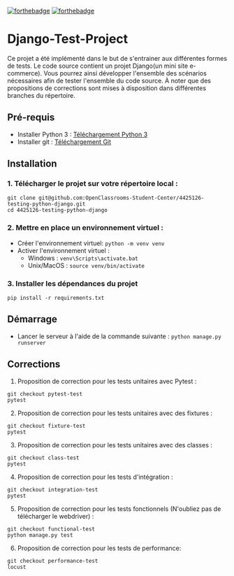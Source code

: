 [![forthebadge](https://forthebadge.com/images/badges/made-with-python.svg)](https://forthebadge.com) [![forthebadge](https://forthebadge.com/images/badges/built-with-love.svg)](https://forthebadge.com)
# Django-Test-Project

Ce projet a été implémenté dans le but de s'entrainer aux différentes formes de tests. Le code source contient un projet Django(un mini site e-commerce). Vous pourrez ainsi développer l'ensemble des scénarios nécessaires afin de tester l'ensemble du code source. À noter que des propositions de corrections sont mises à disposition dans différentes branches du répertoire.

## Pré-requis

* Installer Python 3 : [Téléchargement Python 3](https://www.python.org/downloads/)
* Installer git : [Téléchargement Git](https://git-scm.com/book/fr/v2/D%C3%A9marrage-rapide-Installation-de-Git)

## Installation

### 1. Télécharger le projet sur votre répertoire local : 
```
git clone git@github.com:OpenClassrooms-Student-Center/4425126-testing-python-django.git 
cd 4425126-testing-python-django
```
### 2. Mettre en place un environnement virtuel :
* Créer l'environnement virtuel: `python -m venv venv`
* Activer l'environnement virtuel :
    * Windows : `venv\Scripts\activate.bat`
    * Unix/MacOS : `source venv/bin/activate`
    
### 3. Installer les dépendances du projet
```
pip install -r requirements.txt
```

## Démarrage
* Lancer le serveur à l'aide de la commande suivante : 
`python manage.py runserver`

## Corrections

1. Proposition de correction pour les tests unitaires avec Pytest :
```
git checkout pytest-test
pytest
```

2. Proposition de correction pour les tests unitaires avec des fixtures :
```
git checkout fixture-test
pytest
```

3. Proposition de correction pour les tests unitaires avec des classes :
```
git checkout class-test
pytest
```

4. Proposition de correction pour les tests d'intégration :
```
git checkout integration-test
pytest
```

5. Proposition de correction pour les tests fonctionnels (N'oubliez pas de télécharger le webdriver) : 
```
git checkout functional-test
python manage.py test
```

6. Proposition de correction pour les tests de performance: 
```
git checkout performance-test
locust
```